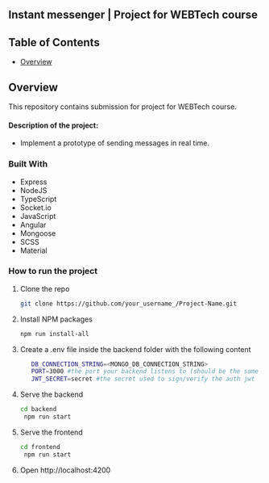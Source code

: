 ## Instant messenger | Project for WEBTech course  

## Table of Contents
- [Overview](#overview)

## Overview
This repository contains submission for project for WEBTech course. 

#### Description of the project:
- Implement a prototype of sending messages in real time.

### Built With
- Express
- NodeJS
- TypeScript
- Socket.io
- JavaScript
- Angular
- Mongoose
- SCSS
- Material

### How to run the project
1. Clone the repo
   ```sh
   git clone https://github.com/your_username_/Project-Name.git
   ```
2. Install NPM packages
   ```sh
   npm run install-all
   ```
3. Create a .env file inside the backend folder with the following content
   ```sh
      DB_CONNECTION_STRING=<MONGO_DB_CONNECTION_STRING>
      PORT=3000 #the port your backend listens to (should be the same as in proxy.conf.json)
      JWT_SECRET=secret #the secret used to sign/verify the auth jwt
   ```
4. Serve the backend
   ```sh
   cd backend
    npm run start
   ```
5. Serve the frontend
   ```sh
   cd frontend
    npm run start
   ```
6. Open http://localhost:4200
